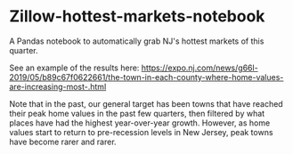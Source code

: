# Zillow-hottest-markets-notebook
A Pandas notebook to automatically grab NJ's hottest markets of this quarter.

See an example of the results here: https://expo.nj.com/news/g66l-2019/05/b89c67f0622661/the-town-in-each-county-where-home-values-are-increasing-most-.html

Note that in the past, our general target has been towns that have reached their peak home values in the past few quarters, then filtered by what places have had the highest year-over-year growth. However, as home values start to return to pre-recession levels in New Jersey, peak towns have become rarer and rarer.
